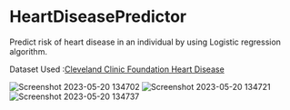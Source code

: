 # HeartDiseasePredictor
Predict risk of heart disease in an individual by using Logistic regression algorithm.

Dataset Used :[Cleveland Clinic Foundation Heart Disease](https://www.kaggle.com/datasets/alexisbcook/cleveland-clinic-foundation-heart-disease)

![Screenshot 2023-05-20 134702](https://github.com/Aad-K6/HeartDiseasePredictor/assets/121332638/552a2508-4757-4427-951b-274bbf9b4d82)
![Screenshot 2023-05-20 134721](https://github.com/Aad-K6/HeartDiseasePredictor/assets/121332638/e86a1673-f2f9-4dbd-8453-3248069277b1)
![Screenshot 2023-05-20 134737](https://github.com/Aad-K6/HeartDiseasePredictor/assets/121332638/da8369e9-f92d-4fea-8bb9-7ecb47786744)

